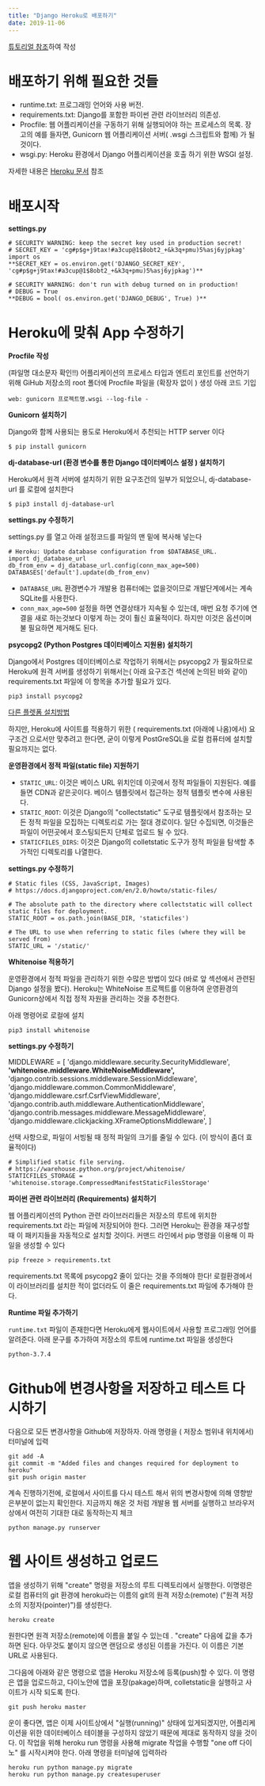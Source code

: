 ```yaml
---
title: "Django Heroku로 배포하기"
date: 2019-11-06
---
```

[튜토리얼 참조]하여 작성


# 배포하기 위해 필요한 것들

- runtime.txt: 프로그래밍 언어와 사용 버전.
- requirements.txt: Django를 포함한 파이썬 관련 라이브러리 의존성.
- Procfile: 웹 어플리케이션을 구동하기 위해 실행되어야 하는 프로세스의 목록. 장고의 예를 들자면, Gunicorn 웹 어플리케이션 서버( .wsgi 스크립트와 함께) 가 될것이다.  
- wsgi.py: Heroku 환경에서 Django 어플리케이션을 호출 하기 위한 WSGI 설정.

자세한 내용은 [Heroku 문서] 참조
  
  # 배포시작
**settings.py**


```
# SECURITY WARNING: keep the secret key used in production secret!
# SECRET_KEY = 'cg#p$g+j9tax!#a3cup@1$8obt2_+&k3q+pmu)5%asj6yjpkag'
import os
**SECRET_KEY = os.environ.get('DJANGO_SECRET_KEY', 'cg#p$g+j9tax!#a3cup@1$8obt2_+&k3q+pmu)5%asj6yjpkag')**

# SECURITY WARNING: don't run with debug turned on in production!
# DEBUG = True
**DEBUG = bool( os.environ.get('DJANGO_DEBUG', True) )**
```
  # Heroku에 맞춰 App 수정하기
  
  **Procfile 작성**
  
  (파일명 대소문자 확인!!)
  어플리케이션의 프로세스 타입과 엔트리 포인트를 선언하기 위해  GiHub 저장소의 root 폴더에  Procfile 파일을 (확장자 없이 ) 생성
  아래 코드 기입
  
  
  ```
  web: gunicorn 프로젝트명.wsgi --log-file -
  ```
  
  
  **Gunicorn 설치하기**
  
  Django와 함께 사용되는 용도로 Heroku에서 추천되는 HTTP server 이다 
  
  ```
  $ pip install gunicorn
  ```
  

**dj-database-url (환경 변수를 통한 Django 데이터베이스 설정 ) 설치하기**


Heroku에서 원격 서버에 설치하기 위한  요구조건의 일부가 되었으니, dj-database-url 를 로컬에 설치한다
```
$ pip3 install dj-database-url
```

**settings.py 수정하기**


settings.py 를 열고 아래 설정코드를 파일의 맨 밑에 복사해 넣는다


```
# Heroku: Update database configuration from $DATABASE_URL.
import dj_database_url
db_from_env = dj_database_url.config(conn_max_age=500)
DATABASES['default'].update(db_from_env)
```

- `DATABASE_URL` 환경변수가 개발용 컴퓨터에는 없을것이므로 개발단계에서는 계속 SQLite를 사용한다.
- `conn_max_age=500` 설정을 하면 연결상태가 지속될 수 있는데, 매번 요청 주기에 연결을 새로 하는것보다 이렇게 하는 것이 훨신 효율적이다. 하지만 이것은 옵션이며 불 필요하면 제거해도 된다.


**psycopg2 (Python Postgres 데이터베이스 지원용) 설치하기**


Django에서 Postgres 데이터베이스로 작업하기 위해서는 psycopg2 가 필요하므로 Heroku에 원격 서버를 생성하기 위해서는( 아래 요구조건 섹션에 논의된 바와 같이) requirements.txt 파일에 이 항목을 추가할 필요가 있다.


```
pip3 install psycopg2
```
[다른 플렛폼 설치방법]


하지만, Heroku에 사이트를 적용하기 위한 ( requirements.txt (아래에 나옴)에서) 요구조건 으로서만 맞추려고 한다면, 굳이 이렇게 PostGreSQL을 로컬 컴퓨터에 설치할 필요까지는 없다.


**운영환경에서 정적 파일(static file) 지원하기**


- `STATIC_URL`: 이것은 베이스 URL 위치인데 이곳에서 정적 파일들이 지원된다. 예를 들면 CDN과 같은곳이다. 베이스 템플릿에서 접근하는 정적 템플릿 변수에 사용된다. 
- `STATIC_ROOT`: 이것은 Django의 "collectstatic" 도구로 템플릿에서 참조하는 모든 정적 파일을 모집하는 디렉토리로 가는 절대 경로이다. 일단 수집되면, 이것들은 파일이 어떤곳에서 호스팅되든지 단체로 업로드 될 수 있다.
- `STATICFILES_DIRS`: 이것은 Django의 colletstatic 도구가 정적 파일을 탐색할 추가적인 디렉토리를 나열한다.

**settings.py 수정하기**


```
# Static files (CSS, JavaScript, Images)
# https://docs.djangoproject.com/en/2.0/howto/static-files/

# The absolute path to the directory where collectstatic will collect static files for deployment.
STATIC_ROOT = os.path.join(BASE_DIR, 'staticfiles')

# The URL to use when referring to static files (where they will be served from)
STATIC_URL = '/static/'
```

**Whitenoise 적용하기**


운영환경에서 정적 파일을 관리하기 위한 수많은 방법이 있다 (바로 앞 섹션에서 관련된 Django 설정을 봤다). 
Heroku는 WhiteNoise 프로젝트를 이용하여 운영환경의 Gunicorn상에서 직접 정적 자원을 관리하는 것을 추천한다.

아래 명령어로 로컬에 설치
```
pip3 install whitenoise
```

**settings.py 수정하기**


MIDDLEWARE = [
    'django.middleware.security.SecurityMiddleware',
    **'whitenoise.middleware.WhiteNoiseMiddleware',**
    'django.contrib.sessions.middleware.SessionMiddleware',
    'django.middleware.common.CommonMiddleware',
    'django.middleware.csrf.CsrfViewMiddleware',
    'django.contrib.auth.middleware.AuthenticationMiddleware',
    'django.contrib.messages.middleware.MessageMiddleware',
    'django.middleware.clickjacking.XFrameOptionsMiddleware',
]

선택 사항으로, 파일이 서빙될 때 정적 파일의 크기를 줄일 수 있다. (이 방식이 좀더 효율적이다)

```
# Simplified static file serving.
# https://warehouse.python.org/project/whitenoise/
STATICFILES_STORAGE = 'whitenoise.storage.CompressedManifestStaticFilesStorage'
```


**파이썬 관련 라이브러리 (Requirements) 설치하기**


웹 어플리케이션의 Python 관련 라이브러리들은 저장소의 루트에 위치한 requirements.txt 라는 파일에 저장되어야 한다. 그러면 Heroku는 환경을 재구성할 때 이 패키지들을 자동적으로 설치할 것이다. 커맨드 라인에서 pip 명령을 이용해 이 파일을 생성할 수 있다
```
pip freeze > requirements.txt
```

requirements.txt 목록에 psycopg2 줄이 있다는 것을 주의해야 한다! 
로컬환경에서 이 라이브러리를 설치한 적이 없더라도 이 줄은 requirements.txt 파일에 추가해야 한다.

**Runtime 파일 추가하기**


`runtime.txt` 파일이 존재한다면 Heroku에게 웹사이트에서 사용할 프로그래밍 언어를 알려준다. 
아래 문구를 추가하여 저장소의 루트에 runtime.txt 파일을 생성한다
```
python-3.7.4
```

# Github에 변경사항을 저장하고 테스트 다시하기


다음으로 모든 변경사항을 Github에 저장하자. 아래 명령을 ( 저장소 범위내 위치에서) 터미널에 입력

```
git add -A
git commit -m "Added files and changes required for deployment to heroku"
git push origin master
```

계속 진행하기전에, 로컬에서 사이트를 다시 테스트 해서 위의 변경사항에 의해 영향받은부분이 없는지 확인한다. 
지금까지 해온 것 처럼 개발용 웹 서버를 실행하고 브라우저 상에서 여전히 기대한 대로 동작하는지 체크
```
python manage.py runserver
```

# 웹 사이트 생성하고 업로드


앱을 생성하기 위해 "create" 명령을 저장소의 루트 디렉토리에서 실행한다. 
이명령은 로컬 컴퓨터의 git 환경에 heroku라는 이름의 git의 원격 저장소(remote) ("원격 저장소의 지정자(pointer)")를 생성한다.

```
heroku create
```
원한다면 원격 저장소(remote)에 이름을 붙일 수 있는데 . "create" 다음에 값을 추가하면 된다. 
아무것도 붙이지 않으면 랜덤으로 생성된 이름을 가진다. 이 이름은 기본 URL로 사용된다.
  
그다음에 아래와 같은 명령으로 앱을 Heroku 저장소에 등록(push)할  수 있다. 
이 명령은 앱을 업로드하고, 다이노안에 앱을 포장(pakage)하며, colletstatic을 실행하고 사이트가 시작 되도록 한다.

```
git push heroku master
```

운이 좋다면, 앱은 이제 사이트상에서 "실행(running)" 상태에 있게되겠지만, 
어플리케이션을 위한 데이터베이스 테이블을 구성하지 않았기 때문에 제대로 동작하지 않을 것이다. 
이 작업을 위해 heroku run 명령을 사용해 migrate 작업을 수행할 "one off 다이노" 를 시작시켜야 한다. 
아래 명령을 터미널에 입력하라

```
heroku run python manage.py migrate
heroku run python manage.py createsuperuser
```
  
  [heroku 문서]: https://devcenter.heroku.com/articles/getting-started-with-python
  [튜토리얼 참조]: https://developer.mozilla.org/ko/docs/Learn/Server-side/Django/Deployment
  [다른 플렛폼 설치방법]: http://initd.org/psycopg/docs/install.html
  
